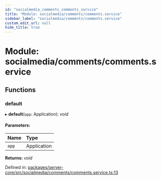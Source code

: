 ```yaml
---
id: "socialmedia_comments_comments_service"
title: "Module: socialmedia/comments/comments.service"
sidebar_label: "socialmedia/comments/comments.service"
custom_edit_url: null
hide_title: true
---
```


# Module: socialmedia/comments/comments.service

## Functions

### default

▸ **default**(`app`: Application): *void*

#### Parameters:

Name | Type |
:------ | :------ |
`app` | Application |

**Returns:** *void*

Defined in: [packages/server-core/src/socialmedia/comments/comments.service.ts:13](https://github.com/xr3ngine/xr3ngine/blob/673ad6a5f/packages/server-core/src/socialmedia/comments/comments.service.ts#L13)
